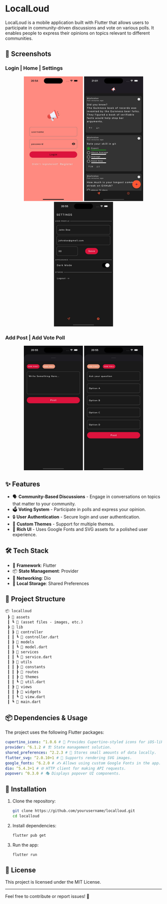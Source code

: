 # LocalLoud

LocalLoud is a mobile application built with Flutter that allows users to participate in community-driven discussions and vote on various polls. It enables people to express their opinions on topics relevant to different communities.

## 📸 Screenshots

### Login | Home | Settings

<p align="center">
    <img src="assets/screenshots/screenshot1.jpeg" width="190" height="400">
    <img src="assets/screenshots/screenshot2.jpeg" width="190" height="400">
    <img src="assets/screenshots/screenshot5.jpeg" width="190" height="400">
</p>

### Add Post | Add Vote Poll

<p align="center">
   <img src="assets/screenshots/screenshot3.jpeg" width="190" height="400">   
    <img src="assets/screenshots/screenshot4.jpeg" width="190" height="400">
</p>

## ✨ Features

- 🗣 **Community-Based Discussions** - Engage in conversations on topics that matter to your community.
- 🗳 **Voting System** - Participate in polls and express your opinion.
- 🔒 **User Authentication** - Secure login and user authentication.
- 🎨 **Custom Themes** - Support for multiple themes.
- 💎 **Rich UI** - Uses Google Fonts and SVG assets for a polished user experience.

## 🛠 Tech Stack

- 🚀 **Framework**: Flutter
- 📦 **State Management**: Provider
- 🔌 **Networking**: Dio
- 💾 **Local Storage**: Shared Preferences

## 📂 Project Structure

```
📦 localloud
 ┣ 📂 assets
 ┃ ┗ 📄 (asset files - images, etc.)
 ┣ 📂 lib
 ┃ ┣ 📂 controller
 ┃ ┃ ┗ 📄 controller.dart
 ┃ ┣ 📂 models
 ┃ ┃ ┗ 📄 model.dart
 ┃ ┣ 📂 services
 ┃ ┃ ┗ 📄 service.dart
 ┃ ┣ 📂 utils
 ┃ ┃ ┣ 📂 constants
 ┃ ┃ ┣ 📂 routes
 ┃ ┃ ┣ 📂 themes
 ┃ ┃ ┗ 📄 util.dart
 ┃ ┣ 📂 views
 ┃ ┃ ┣ 📂 widgets
 ┃ ┃ ┗ 📄 view.dart
 ┃ ┗ 📄 main.dart
```

## 📦 Dependencies & Usage

The project uses the following Flutter packages:

```yaml
cupertino_icons: ^1.0.6 # 🍏 Provides Cupertino-styled icons for iOS-like UI.
provider: ^6.1.2 # 🏗 State management solution.
shared_preferences: ^2.2.3 # 💾 Stores small amounts of data locally.
flutter_svg: ^2.0.10+1 # 🎨 Supports rendering SVG images.
google_fonts: ^6.2.0 # ✍️ Allows using custom Google Fonts in the app.
dio: ^5.4.3+1 # 🌐 HTTP client for making API requests.
popover: ^0.3.0 # 🎭 Displays popover UI components.
```

## 🚀 Installation

1. Clone the repository:
   ```sh
   git clone https://github.com/yourusername/localloud.git
   cd localloud
   ```
2. Install dependencies:
   ```sh
   flutter pub get
   ```
3. Run the app:
   ```sh
   flutter run
   ```

## 📜 License

This project is licensed under the MIT License.

---

Feel free to contribute or report issues! 🚀
